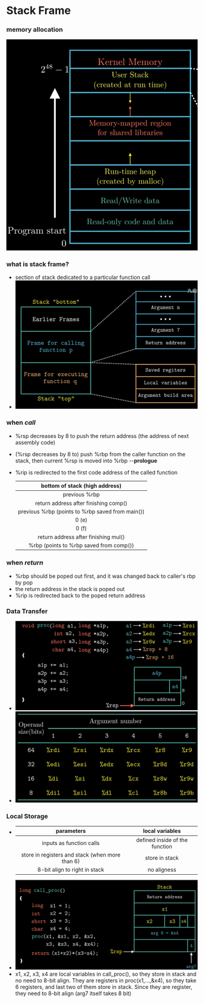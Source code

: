 # Stack Frame

### memory allocation
![alt text](image.png)

### what is stack frame?
 - section of stack dedicated to a particular function call
 - ![alt text](image-2.png)

### when *call*
 - %rsp decreases by 8 to push the return address (the address of next assembly code)
 - (%rsp decreases by 8 to) push %rbp from the caller function on the stack, then current %rsp is moved into %rbp --**prologue**
 - %rip is redirected to the first code address of the called function

    | bottom of stack (high address) |
    | :--: |
    | previous %rbp | 
    | return address after finishing comp() |
    | previous %rbp (points to %rbp saved from main()) |
    | 0 (e) |
    | 0 (f) |
    | return address after finishing mul() |
    | %rbp (points to %rbp saved from comp()) |

### when *return*
 - %rbp should be poped out first, and it was changed back to caller's rbp by pop
 - the return address in the stack is poped out
 - %rip is redirected back to the poped return address

### Data Transfer
 - ![alt text](image-3.png)
 - ![alt text](image-4.png)

### Local Storage
 - | parameters | local variables |
   | :--: | :--: |
   | inputs as function calls | defined inside of the function | 
   | store in registers and stack (when more than 6) | store in stack|
   | 8-bit align to right in stack | no aligness |
 - ![alt text](image-5.png)
 - x1, x2, x3, x4 are local variables in call_proc(), so they store in stack and no need to 8-bit align. They are registers in proc(x1,...,&x4), so they take 6 registers, and last two of them store in stack. Since they are register, they need to 8-bit align (arg7 itself takes 8 bit)
